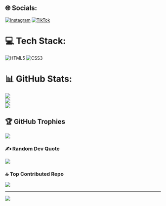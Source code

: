 
## 🌐 Socials:
[![Instagram](https://img.shields.io/badge/Instagram-%23E4405F.svg?logo=Instagram&logoColor=white)](https://instagram.com/ssa0o_) [![TikTok](https://img.shields.io/badge/TikTok-%23000000.svg?logo=TikTok&logoColor=white)](https://tiktok.com/@hly_wnk) 

# 💻 Tech Stack:
![HTML5](https://img.shields.io/badge/html5-%23E34F26.svg?style=for-the-badge&logo=html5&logoColor=white) ![CSS3](https://img.shields.io/badge/css3-%231572B6.svg?style=for-the-badge&logo=css3&logoColor=white)
# 📊 GitHub Stats:
![](https://github-readme-stats.vercel.app/api?username=303alyssaa&theme=omni&hide_border=false&include_all_commits=false&count_private=false)<br/>
![](https://nirzak-streak-stats.vercel.app/?user=303alyssaa&theme=omni&hide_border=false)<br/>
![](https://github-readme-stats.vercel.app/api/top-langs/?username=303alyssaa&theme=omni&hide_border=false&include_all_commits=false&count_private=false&layout=compact)

## 🏆 GitHub Trophies
![](https://github-profile-trophy.vercel.app/?username=303alyssaa&theme=radical&no-frame=false&no-bg=true&margin-w=4)

### ✍️ Random Dev Quote
![](https://quotes-github-readme.vercel.app/api?type=horizontal&theme=radical)

### 🔝 Top Contributed Repo
![](https://github-contributor-stats.vercel.app/api?username=303alyssaa&limit=5&theme=omni&combine_all_yearly_contributions=true)

---
[![](https://visitcount.itsvg.in/api?id=303alyssaa&icon=0&color=10)](https://visitcount.itsvg.in)

<!-- Proudly created with GPRM ( https://gprm.itsvg.in ) -->
